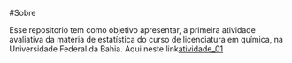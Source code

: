 #Sobre

Esse repositorio tem como objetivo apresentar, a primeira atividade avaliativa da matéria de estatística do curso de licenciatura em química, na Universidade Federal da Bahia. Aqui neste link[atividade_01](https://github.com/Michelyy/01_atividade-avaliativa)

